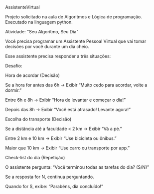 AssistenteVirtual

Projeto solicitado na aula de Algoritmos e Lógica de programação. Executado na linguagem python.

Atividade: "Seu Algoritmo, Seu Dia"

​Você precisa programar um Assistente Pessoal Virtual que vai tomar decisões por você durante um dia cheio.

Esse assistente precisa responder a três situações:

Desafio:

Hora de acordar (Decisão)

Se a hora for antes das 6h → Exibir “Muito cedo para acordar, volte a dormir.”

Entre 6h e 8h → Exibir “Hora de levantar e começar o dia!”

Depois das 8h → Exibir “Você está atrasado! Levante agora!”

Escolha do transporte (Decisão)

Se a distância até a faculdade < 2 km → Exibir “Vá a pé.”

Entre 2 km e 10 km → Exibir “Use bicicleta ou ônibus.”

Maior que 10 km → Exibir “Use carro ou transporte por app.”

Check-list do dia (Repetição)

O assistente pergunta: “Você terminou todas as tarefas do dia? (S/N)”

Se a resposta for N, continua perguntando.

Quando for S, exibe: “Parabéns, dia concluído!”
